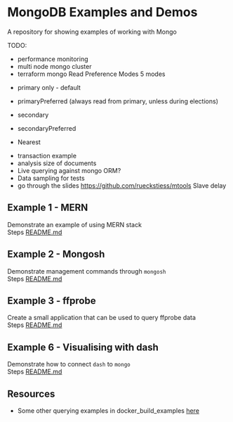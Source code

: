 # MongoDB Examples and Demos

A repository for showing examples of working with Mongo

TODO:

* performance monitoring
* multi node mongo cluster
* terraform mongo
Read Preference Modes
5 modes
 - primary only - default
 - primaryPreferred (always read from primary, unless during elections)
 - secondary 
 - secondaryPreferred

 - Nearest
* transaction example
* analysis size of documents
* Live querying against mongo ORM?
* Data sampling for tests
* go through the slides
https://github.com/rueckstiess/mtools
Slave delay

## Example 1 - MERN

Demonstrate an example of using MERN stack  
Steps [README.md](./01_mern/README.md)  

## Example 2 - Mongosh

Demonstrate management commands through `mongosh`  
Steps [README.md](./02_mongosh/README.md)  

## Example 3 - ffprobe

Create a small application that can be used to query ffprobe data  
Steps [README.md](./03_ffprobe/README.md)  

## Example 6 - Visualising with dash

Demonstrate how to connect `dash` to `mongo`  
Steps [README.md](./06_dash/README.md)  

## Resources

* Some other querying examples in docker_build_examples [here](https://github.com/chrisguest75/docker_build_examples/tree/master/45_docker_scan_process_mongo)
